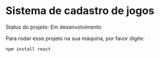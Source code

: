 <h1> Sistema de cadastro de jogos</h1>

Status do projeto: Em desenvolvimento 

Para rodar esse projeto na sua máquina, por favor digite:

```
npm install react  
```

